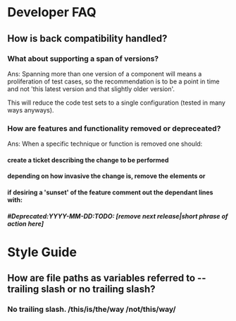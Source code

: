 Developer FAQ
========

## How is back compatibility handled?

### What about supporting a span of versions?

Ans:  Spanning more than one version of a component will means a proliferation of test cases, so the recommendation is to be a point in time and not 'this latest version and that slightly older version'.

This will reduce the code test sets to a single configuration (tested in many ways anyways).


### How are features and functionality removed or depreceated?

Ans: When a specific technique or function is removed one should:
#### create a ticket describing the change to be performed
#### depending on how invasive the change is, remove the elements or
#### if desiring a 'sunset' of the feature comment out the dependant lines with:
##### #Deprecated:YYYY-MM-DD:TODO: [remove next release|short phrase of action here]

# Style Guide

## How are file paths as variables referred to -- trailing slash or no trailing slash?
### No trailing slash. /this/is/the/way  /not/this/way/  
